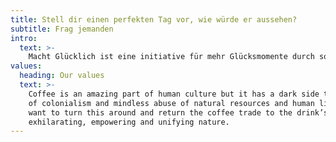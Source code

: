 ```yaml
---
title: Stell dir einen perfekten Tag vor, wie würde er aussehen?
subtitle: Frag jemanden
intro:
  text: >-
    Macht Glücklich ist eine initiative für mehr Glücksmomente durch soziale Interaktionen. Wir zeigen Möglichkeiten auf, wie du dich in deiner Umgebung austauschen und du bedeutungsvolle soziale interaktionen machen kannst. Oben eine Reihe an Fragen, die dir Helfen sollen, die Menschen die dich umgeben besser Kennenzulernen.
values:
  heading: Our values
  text: >-
    Coffee is an amazing part of human culture but it has a dark side too – one
    of colonialism and mindless abuse of natural resources and human lives. We
    want to turn this around and return the coffee trade to the drink’s
    exhilarating, empowering and unifying nature.
---
```

